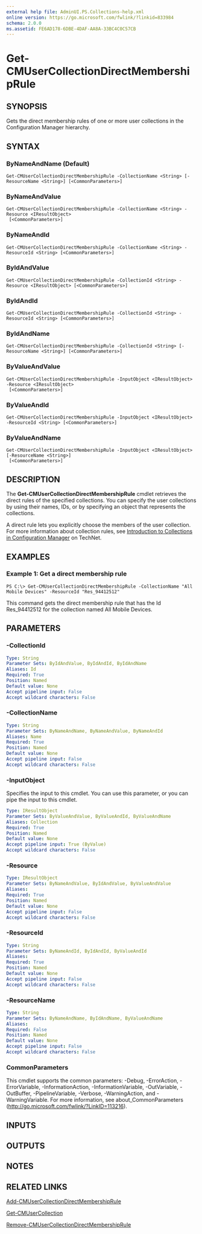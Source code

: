 ```yaml
---
external help file: AdminUI.PS.Collections-help.xml
online version: https://go.microsoft.com/fwlink/?linkid=833984
schema: 2.0.0
ms.assetid: FE6AD178-6DBE-4DAF-AA8A-33BC4C0C57CB
---
```


# Get-CMUserCollectionDirectMembershipRule

## SYNOPSIS
Gets the direct membership rules of one or more user collections in the Configuration Manager hierarchy.

## SYNTAX

### ByNameAndName (Default)
```
Get-CMUserCollectionDirectMembershipRule -CollectionName <String> [-ResourceName <String>] [<CommonParameters>]
```

### ByNameAndValue
```
Get-CMUserCollectionDirectMembershipRule -CollectionName <String> -Resource <IResultObject>
 [<CommonParameters>]
```

### ByNameAndId
```
Get-CMUserCollectionDirectMembershipRule -CollectionName <String> -ResourceId <String> [<CommonParameters>]
```

### ByIdAndValue
```
Get-CMUserCollectionDirectMembershipRule -CollectionId <String> -Resource <IResultObject> [<CommonParameters>]
```

### ByIdAndId
```
Get-CMUserCollectionDirectMembershipRule -CollectionId <String> -ResourceId <String> [<CommonParameters>]
```

### ByIdAndName
```
Get-CMUserCollectionDirectMembershipRule -CollectionId <String> [-ResourceName <String>] [<CommonParameters>]
```

### ByValueAndValue
```
Get-CMUserCollectionDirectMembershipRule -InputObject <IResultObject> -Resource <IResultObject>
 [<CommonParameters>]
```

### ByValueAndId
```
Get-CMUserCollectionDirectMembershipRule -InputObject <IResultObject> -ResourceId <String> [<CommonParameters>]
```

### ByValueAndName
```
Get-CMUserCollectionDirectMembershipRule -InputObject <IResultObject> [-ResourceName <String>]
 [<CommonParameters>]
```

## DESCRIPTION
The **Get-CMUserCollectionDirectMembershipRule** cmdlet retrieves the direct rules of the specified collections.
You can specify the user collections by using their names, IDs, or by specifying an object that represents the collections.

A direct rule lets you explicitly choose the members of the user collection.
For more information about collection rules, see [Introduction to Collections in Configuration Manager](http://go.microsoft.com/fwlink/p/?LinkID=259433) on TechNet.

## EXAMPLES

### Example 1: Get a direct membership rule
```
PS C:\> Get-CMUserCollectionDirectMembershipRule -CollectionName "All Mobile Devices" -ResourceId "Res_94412512"
```

This command gets the direct membership rule that has the Id Res_94412512 for the collection named All Mobile Devices.

## PARAMETERS

### -CollectionId


```yaml
Type: String
Parameter Sets: ByIdAndValue, ByIdAndId, ByIdAndName
Aliases: Id
Required: True
Position: Named
Default value: None
Accept pipeline input: False
Accept wildcard characters: False
```

### -CollectionName


```yaml
Type: String
Parameter Sets: ByNameAndName, ByNameAndValue, ByNameAndId
Aliases: Name
Required: True
Position: Named
Default value: None
Accept pipeline input: False
Accept wildcard characters: False
```

### -InputObject
Specifies the input to this cmdlet. 
You can use this parameter, or you can pipe the input to this cmdlet. 

```yaml
Type: IResultObject
Parameter Sets: ByValueAndValue, ByValueAndId, ByValueAndName
Aliases: Collection
Required: True
Position: Named
Default value: None
Accept pipeline input: True (ByValue)
Accept wildcard characters: False
```

### -Resource


```yaml
Type: IResultObject
Parameter Sets: ByNameAndValue, ByIdAndValue, ByValueAndValue
Aliases: 
Required: True
Position: Named
Default value: None
Accept pipeline input: False
Accept wildcard characters: False
```

### -ResourceId


```yaml
Type: String
Parameter Sets: ByNameAndId, ByIdAndId, ByValueAndId
Aliases: 
Required: True
Position: Named
Default value: None
Accept pipeline input: False
Accept wildcard characters: False
```

### -ResourceName


```yaml
Type: String
Parameter Sets: ByNameAndName, ByIdAndName, ByValueAndName
Aliases: 
Required: False
Position: Named
Default value: None
Accept pipeline input: False
Accept wildcard characters: False
```

### CommonParameters
This cmdlet supports the common parameters: -Debug, -ErrorAction, -ErrorVariable, -InformationAction, -InformationVariable, -OutVariable, -OutBuffer, -PipelineVariable, -Verbose, -WarningAction, and -WarningVariable. For more information, see about_CommonParameters (http://go.microsoft.com/fwlink/?LinkID=113216).

## INPUTS

## OUTPUTS

## NOTES

## RELATED LINKS

[Add-CMUserCollectionDirectMembershipRule](./Add-CMUserCollectionDirectMembershipRule.md)

[Get-CMUserCollection](./Get-CMUserCollection.md)

[Remove-CMUserCollectionDirectMembershipRule](./Remove-CMUserCollectionDirectMembershipRule.md)


